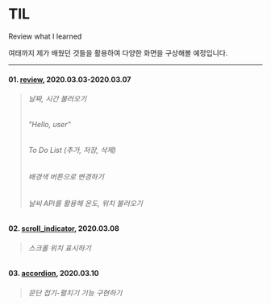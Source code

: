 # TIL
Review what I learned

여태까지 제가 배웠던 것들을 활용하여 다양한 화면을 구상해볼 예정입니다.

* * *

#### 01. [review](https://github.com/howdy-mj/TIL/tree/master/review), 2020.03.03-2020.03.07
> ###### 날짜, 시간 불러오기   
> ###### "Hello, user"   
> ###### To Do List (추가, 저장, 삭제)   
> ###### 배경색 버튼으로 변경하기   
> ###### 날씨 API를 활용해 온도, 위치 불러오기   


#### 02. [scroll_indicator](https://github.com/howdy-mj/TIL/tree/master/scroll_indicator), 2020.03.08
> ###### 스크롤 위치 표시하기

#### 03. [accordion](https://github.com/howdy-mj/TIL/tree/master/accordion), 2020.03.10
> ###### 문단 접기-펼치기 기능 구현하기
